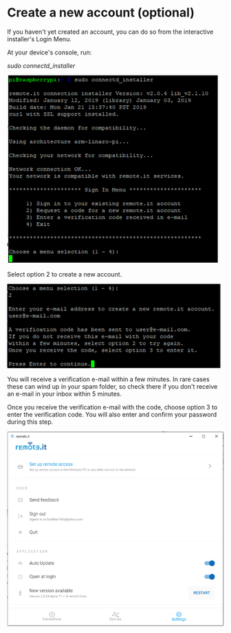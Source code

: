 # Create a new account \(optional\)

If you haven't yet created an account, you can do so from the interactive installer's Login Menu.

At your device's console, run:

_sudo connectd\_installer_

![](../../.gitbook/assets/connectd_installer_login_menu.PNG)

Select option 2 to create a new account.

![](../../.gitbook/assets/main_menu_option_2.PNG)

You will receive a verification e-mail within a few minutes.  In rare cases these can wind up in your spam folder, so check there if you don't receive an e-mail in your inbox within 5 minutes.

Once you receive the verification e-mail with the code, choose option 3 to enter the verification code.  You will also enter and confirm your password during this step.

![](../../.gitbook/assets/image%20%28192%29.png)

